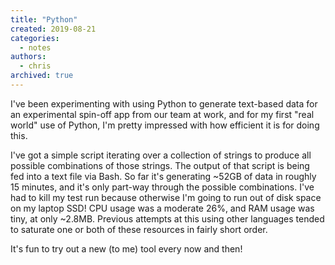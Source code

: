 ```yaml
---
title: "Python"
created: 2019-08-21
categories:
  - notes
authors:
  - chris
archived: true
---
```


I've been experimenting with using Python to generate text-based data for an experimental spin-off app from our team at work, and for my first "real world" use of Python, I'm pretty impressed with how efficient it is for doing this.

I've got a simple script iterating over a collection of strings to produce all possible combinations of those strings. The output of that script is being fed into a text file via Bash. So far it's generating ~52GB of data in roughly 15 minutes, and it's only part-way through the possible combinations. I've had to kill my test run because otherwise I'm going to run out of disk space on my laptop SSD! CPU usage was a moderate 26%, and RAM usage was tiny, at only ~2.8MB. Previous attempts at this using other languages tended to saturate one or both of these resources in fairly short order.

It's fun to try out a new (to me) tool every now and then!
